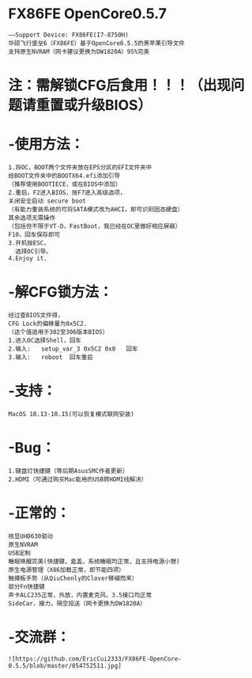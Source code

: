 #   FX86FE OpenCore0.5.7
    ——Support Device: FX86FE(I7-8750H)
    华硕飞行堡垒6（FX86FE）基于OpenCore0.5.5的黑苹果引导文件
    支持原生NVRAM（网卡建议更换为DW1820A）95%完美
#   注：需解锁CFG后食用！！！（出现问题请重置或升级BIOS）
#   -使用方法：
    1.将OC，BOOT两个文件夹放在EPS分区的EFI文件夹中
    给BOOT文件夹中的BOOTX64.efi添加引导
    （推荐使用BOOTIECE，或在BIOS中添加）
    2.重启，F2进入BIOS，按F7进入高级选项，
    关闭安全启动 secure boot
    （有能力重装系统的可将SATA模式改为AHCI，即可识别固态硬盘）
    其余选项无需操作
    （包括但不限于VT-D，FastBoot，我已经在OC里做好相应屏蔽）
    F10，回车保存即可
    3.开机按ESC，
      选择OC引导。
    4.Enjoy it.
#   -解CFG锁方法：
    经过查BIOS文件得，
    CFG Lock的偏移量为0x5C2.
    （这个值适用于302至306版本BIOS）
    1.进入OC选择Shell，回车
    2.输入:   setup_var_3 0x5C2 0x0   回车
    3.输入:   reboot  回车重启
#   -支持：
    MacOS 10.13-10.15(可以恢复模式联网安装)
#   -Bug：
    1.键盘灯快捷键（等后期AsusSMC作者更新）
    2.HDMI（可通过购买Mac能用的USB转HDMI线解决）
#   -正常的：
    核显UHD630驱动
    原生NVRAM
    USB定制
    睡眠唤醒完美(快捷键，盒盖，系统睡眠均正常，且支持电源小憩)
    原生电源管理（X86加载正常，即节能四项）
    触摸板手势（从QiuChenly的Clover移植而来）
    部分Fn快捷键
    声卡ALC235正常，外放，内置麦克风，3.5接口均正常
    SideCar，接力，隔空投送（网卡更换为DW1820A）
#   -交流群：
    ![https://github.com/EricCui2333/FX86FE-OpenCore-0.5.5/blob/master/854752511.jpg]
